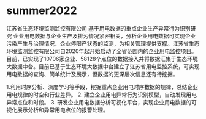 # summer2022
江苏省生态环境监测监控有限公司
基于用电数据的重点企业生产异常行为识别研究
企业用电数据与企业生产及排污情况紧密相关，分析企业用电数据可实现企业污染产生与治理情况、企业停限产状态的监测，为相关管理提供支撑。江苏省生态环境监测监控有限公司自2020年起开始启动了全省范围内的企业用电监控项目。目前，已实现了10706家企业、58128个点位的数据接入并将数据汇集于生态环境大数据中台。目前已基于生态环境大数据中台建立了江苏省用电监控系统，可实现用电数据的查询、简单统计及展示，但数据的更深层次信息还有待挖掘。

1.利用时序分析、深度学习等手段，挖掘重点企业用电时序数据的规律，总结企业用电规律的时空和行业差异。
2. 建立企业用电异常行为识别模型，自动发现用电异常点位和时段。
3. 研发企业用电数据分析可视化平台，实现企业用电数据的可视化展示分析和异常用电点位的报警处理。
